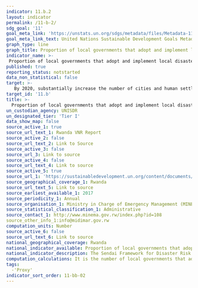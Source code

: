 ```yaml
---
indicator: 11.b.2
layout: indicator
permalink: /11-b-2/
sdg_goal: '11'
goal_meta_link: 'https://unstats.un.org/sdgs/metadata/files/Metadata-11-0b-02.pdf'
goal_meta_link_text: United Nations Sustainable Development Goals Metadata (pdf 894kB)
graph_type: line
graph_title: Proportion of local governments that adopt and implement local disaster risk reduction strategies in line with national disaster risk reduction strategies
indicator_name: >-
 Proportion of local governments that adopt and implement local disaster risk reduction strategies in line with national disaster risk reduction strategies
published: true
reporting_status: notstarted
data_non_statistical: false
target: >-
   By 2020, substantially increase the number of cities and human settlements adopting and implementing integrated policies and plans towards inclusion, resource efficiency, mitigation and adaptation to climate change, resilience to disasters, and develop and implement, in line with the Sendai Framework for Disaster Risk Reduction 2015-2030, holistic disaster risk management at all levels
target_id: '11.b'
title: >-
  Proportion of local governments that adopt and implement local disaster risk reduction strategies in line with national disaster risk reduction strategies
un_custodian_agency: UNISDR
un_designated_tier: 'Tier I'
data_show_map: false
source_active_1: true
source_url_text_1: Rwanda VNR Report
source_active_2: false
source_url_text_2: Link to Source
source_active_3: false
source_url_3: Link to source
source_active_4: false
source_url_text_4: Link to source
source_active_5: true
source_url_1: 'https://sustainabledevelopment.un.org/content/documents/23432Rwanda_VNR_Document__Final.pdf'
source_geographical_coverage_1: Rwanda
source_url_text_5: Link to source
source_earliest_available_1: 2017
source_periodicity_1: Annual
source_organisation_1: Ministry in Charge of Emergency Management (MINEMA)
source_statistical_classification_1: Administrative
source_contact_1: http://www.minema.gov.rw/index.php?id=108
source_other_info_1:info@midimar.gov.rw 
computation_units: Number 
source_active_6: false
source_url_text_6: Link to source
national_geographical_coverage: Rwanda
national_indicator_available: Proportion of local governments that adopt and implement local disaster risk reduction strategies in line with national disaster risk reduction strategies.
national_indicator_description: The Sendai Framework for Disaster Risk Reduction 2015-2030 was adopted by UN Member States in March 2015 as a global policy of disaster risk reduction. One of the targets is; “Substantially increase the number of countries with national and local disaster risk reduction strategies by 2020”. In line with the Sendai Framework for Disaster Risk Reduction 2015-2030, disaster risk reduction strategies and policies should mainstream and integrate disaster risk reduction within and across all sectors, across different timescales and with targets, indicators and time frames. These strategies should be aimed at preventing the creation of disaster risk, the reduction of existing risk and the strengthening of economic, social, health and environmental resilience.
computation_calculations: It is the number of local governments that adopt and implement local Disaster Risk Reduction (DRR) strategies in line with the national strategy and express it as a percentage of the total number of local governments in the country.
tags:
  -'Proxy'
indicator_sort_order: 11-bb-02
---
```


